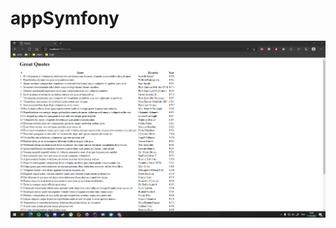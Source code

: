 # appSymfony
![alt text](https://github.com/sametla/appSymfony/blob/d1ab4c08ed65254154e596cb04283d0ad7ef23c6/Screenshot_1.png)
